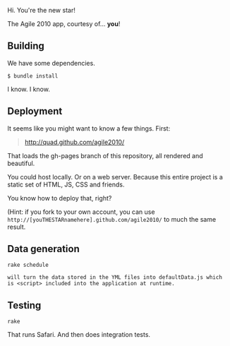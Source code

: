 Hi. You're the new star!

The Agile 2010 app, courtesy of... **you**!

Building
--------

We have some dependencies.

    $ bundle install

I know. I know.

Deployment
----------

It seems like you might want to know a few things. First:

> http://quad.github.com/agile2010/

That loads the gh-pages branch of this repository, all rendered and beautiful.

You could host locally. Or on a web server. Because this entire project is a
static set of HTML, JS, CSS and friends.

You know how to deploy that, right?

(Hint: if you fork to your own account, you can use
`http://[youTHESTARnamehere].github.com/agile2010/` to much the same result.

Data generation
---------------

	rake schedule
	
	will turn the data stored in the YML files into defaultData.js which is <script> included into the application at runtime.
	
Testing
---------

    rake

That runs Safari. And then does integration tests.
